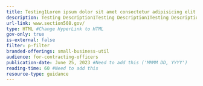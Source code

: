 ```yaml
---
title: Testing1Lorem ipsum dolor sit amet consectetur adipisicing elit. Iste, est blanditiis fugiat veritatis provident ratione fugit doloribus. Eos nam, aperiam quod totam nesciunt dolor repudiandae nobis quaerat atque! Ratione, quod!
description: Testing Description1Testing Description1Testing Description1Testing Description1Testing Description1Testing Description1Testing Description1Testing Description1Testing Description1Testing Description1Testing Description1Testing Description1Testing Description1Testing Description1Testing Description1Testing Description1Testing Description1Testing Description1
url-link: www.section508.gov/
type: HTML #Change HyperLink to HTML
gov-only: true
is-external: false
filter: p-filter
branded-offerings: small-business-util
audience: for-contracting-officers
publication-date: June 25, 2023 #Need to add this ('MMMM DD, YYYY')
reading-time: 60 #Need to add this 
resource-type: guidance
---
```

